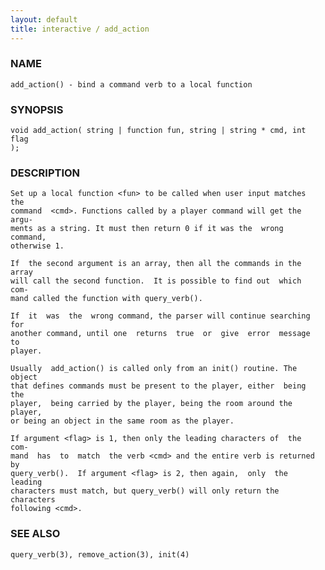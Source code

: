 ```yaml
---
layout: default
title: interactive / add_action
---
```


### NAME

    add_action() - bind a command verb to a local function

### SYNOPSIS

    void add_action( string | function fun, string | string * cmd, int flag
    );

### DESCRIPTION

    Set up a local function <fun> to be called when user input matches  the
    command  <cmd>. Functions called by a player command will get the argu‐
    ments as a string. It must then return 0 if it was the  wrong  command,
    otherwise 1.

    If  the second argument is an array, then all the commands in the array
    will call the second function.  It is possible to find out  which  com‐
    mand called the function with query_verb().

    If  it  was  the  wrong command, the parser will continue searching for
    another command, until one  returns  true  or  give  error  message  to
    player.

    Usually  add_action() is called only from an init() routine. The object
    that defines commands must be present to the player, either  being  the
    player,  being carried by the player, being the room around the player,
    or being an object in the same room as the player.

    If argument <flag> is 1, then only the leading characters of  the  com‐
    mand  has  to  match  the verb <cmd> and the entire verb is returned by
    query_verb().  If argument <flag> is 2, then again,  only  the  leading
    characters must match, but query_verb() will only return the characters
    following <cmd>.

### SEE ALSO

    query_verb(3), remove_action(3), init(4)

